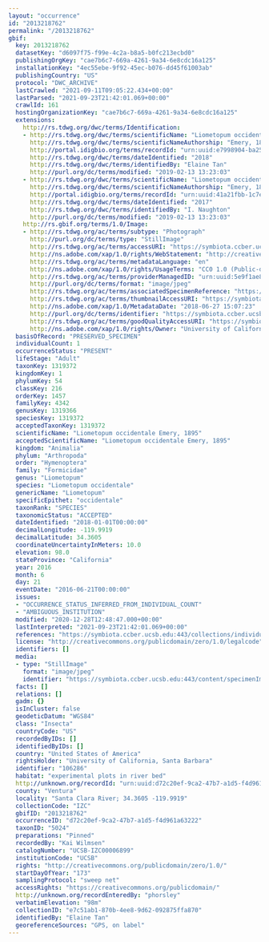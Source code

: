 ```yaml
---
layout: "occurrence"
id: "2013218762"
permalink: "/2013218762"
gbif:
  key: 2013218762
  datasetKey: "d6097f75-f99e-4c2a-b8a5-b0fc213ecbd0"
  publishingOrgKey: "cae7b6c7-669a-4261-9a34-6e8cdc16a125"
  installationKey: "4ec55ebe-9f92-45ec-b076-dd45f61003ab"
  publishingCountry: "US"
  protocol: "DWC_ARCHIVE"
  lastCrawled: "2021-09-11T09:05:22.434+00:00"
  lastParsed: "2021-09-23T21:42:01.069+00:00"
  crawlId: 161
  hostingOrganizationKey: "cae7b6c7-669a-4261-9a34-6e8cdc16a125"
  extensions:
    http://rs.tdwg.org/dwc/terms/Identification:
    - http://rs.tdwg.org/dwc/terms/scientificName: "Liometopum occidentale"
      http://rs.tdwg.org/dwc/terms/scientificNameAuthorship: "Emery, 1895"
      http://portal.idigbio.org/terms/recordId: "urn:uuid:e7998904-ba25-4d93-9897-ea2f6df3d9d2"
      http://rs.tdwg.org/dwc/terms/dateIdentified: "2018"
      http://rs.tdwg.org/dwc/terms/identifiedBy: "Elaine Tan"
      http://purl.org/dc/terms/modified: "2019-02-13 13:23:03"
    - http://rs.tdwg.org/dwc/terms/scientificName: "Liometopum occidentale"
      http://rs.tdwg.org/dwc/terms/scientificNameAuthorship: "Emery, 1895"
      http://portal.idigbio.org/terms/recordId: "urn:uuid:41a21fbb-1c7e-41d1-8ea6-8c57b42f3b57"
      http://rs.tdwg.org/dwc/terms/dateIdentified: "2017"
      http://rs.tdwg.org/dwc/terms/identifiedBy: "I. Naughton"
      http://purl.org/dc/terms/modified: "2019-02-13 13:23:03"
    http://rs.gbif.org/terms/1.0/Image:
    - http://rs.tdwg.org/ac/terms/subtype: "Photograph"
      http://purl.org/dc/terms/type: "StillImage"
      http://rs.tdwg.org/ac/terms/accessURI: "https://symbiota.ccber.ucsb.edu:443/content/specimenImages/UCSB_IZC/UCSB-IZC00006/UCSB-IZC00006899_lg.jpg"
      http://ns.adobe.com/xap/1.0/rights/WebStatement: "http://creativecommons.org/publicdomain/zero/1.0/"
      http://rs.tdwg.org/ac/terms/metadataLanguage: "en"
      http://ns.adobe.com/xap/1.0/rights/UsageTerms: "CC0 1.0 (Public-domain)"
      http://rs.tdwg.org/ac/terms/providerManagedID: "urn:uuid:5e9f1ae8-2661-4472-8ce8-d8923c050ebb"
      http://purl.org/dc/terms/format: "image/jpeg"
      http://rs.tdwg.org/ac/terms/associatedSpecimenReference: "https://symbiota.ccber.ucsb.edu:443/collections/individual/index.php?occid=106286"
      http://rs.tdwg.org/ac/terms/thumbnailAccessURI: "https://symbiota.ccber.ucsb.edu:443/content/specimenImages/UCSB_IZC/UCSB-IZC00006/UCSB-IZC00006899_tn.jpg"
      http://ns.adobe.com/xap/1.0/MetadataDate: "2018-06-27 15:07:23"
      http://purl.org/dc/terms/identifier: "https://symbiota.ccber.ucsb.edu:443/content/specimenImages/UCSB_IZC/UCSB-IZC00006/UCSB-IZC00006899_lg.jpg"
      http://rs.tdwg.org/ac/terms/goodQualityAccessURI: "https://symbiota.ccber.ucsb.edu:443/content/specimenImages/UCSB_IZC/UCSB-IZC00006/UCSB-IZC00006899.jpg"
      http://ns.adobe.com/xap/1.0/rights/Owner: "University of California, Santa Barbara"
  basisOfRecord: "PRESERVED_SPECIMEN"
  individualCount: 1
  occurrenceStatus: "PRESENT"
  lifeStage: "Adult"
  taxonKey: 1319372
  kingdomKey: 1
  phylumKey: 54
  classKey: 216
  orderKey: 1457
  familyKey: 4342
  genusKey: 1319366
  speciesKey: 1319372
  acceptedTaxonKey: 1319372
  scientificName: "Liometopum occidentale Emery, 1895"
  acceptedScientificName: "Liometopum occidentale Emery, 1895"
  kingdom: "Animalia"
  phylum: "Arthropoda"
  order: "Hymenoptera"
  family: "Formicidae"
  genus: "Liometopum"
  species: "Liometopum occidentale"
  genericName: "Liometopum"
  specificEpithet: "occidentale"
  taxonRank: "SPECIES"
  taxonomicStatus: "ACCEPTED"
  dateIdentified: "2018-01-01T00:00:00"
  decimalLongitude: -119.9919
  decimalLatitude: 34.3605
  coordinateUncertaintyInMeters: 10.0
  elevation: 98.0
  stateProvince: "California"
  year: 2016
  month: 6
  day: 21
  eventDate: "2016-06-21T00:00:00"
  issues:
  - "OCCURRENCE_STATUS_INFERRED_FROM_INDIVIDUAL_COUNT"
  - "AMBIGUOUS_INSTITUTION"
  modified: "2020-12-28T12:48:47.000+00:00"
  lastInterpreted: "2021-09-23T21:42:01.069+00:00"
  references: "https://symbiota.ccber.ucsb.edu:443/collections/individual/index.php?occid=106286"
  license: "http://creativecommons.org/publicdomain/zero/1.0/legalcode"
  identifiers: []
  media:
  - type: "StillImage"
    format: "image/jpeg"
    identifier: "https://symbiota.ccber.ucsb.edu:443/content/specimenImages/UCSB_IZC/UCSB-IZC00006/UCSB-IZC00006899_lg.jpg"
  facts: []
  relations: []
  gadm: {}
  isInCluster: false
  geodeticDatum: "WGS84"
  class: "Insecta"
  countryCode: "US"
  recordedByIDs: []
  identifiedByIDs: []
  country: "United States of America"
  rightsHolder: "University of California, Santa Barbara"
  identifier: "106286"
  habitat: "experimental plots in river bed"
  http://unknown.org/recordId: "urn:uuid:d72c20ef-9ca2-47b7-a1d5-f4d961a63222"
  county: "Ventura"
  locality: "Santa Clara River; 34.3605 -119.9919"
  collectionCode: "IZC"
  gbifID: "2013218762"
  occurrenceID: "d72c20ef-9ca2-47b7-a1d5-f4d961a63222"
  taxonID: "5024"
  preparations: "Pinned"
  recordedBy: "Kai Wilmsen"
  catalogNumber: "UCSB-IZC00006899"
  institutionCode: "UCSB"
  rights: "http://creativecommons.org/publicdomain/zero/1.0/"
  startDayOfYear: "173"
  samplingProtocol: "sweep net"
  accessRights: "https://creativecommons.org/publicdomain/"
  http://unknown.org/recordEnteredBy: "phorsley"
  verbatimElevation: "98m"
  collectionID: "e7c51ab1-870b-4ee8-9d62-092875ffa870"
  identifiedBy: "Elaine Tan"
  georeferenceSources: "GPS, on label"
---
```

